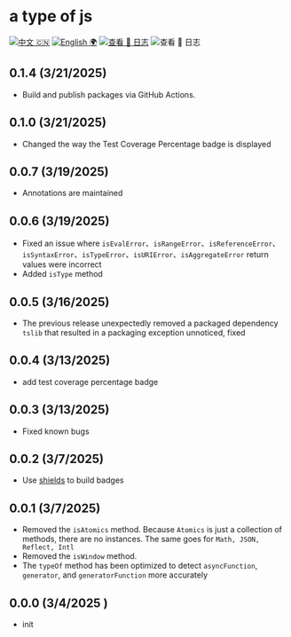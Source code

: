 # a type of js

[![中文 🇨🇳](<https://img.shields.io/badge/🇨🇳-自述_%20_文件-rgb(255,12,36)>)](https://github.com/earthnutDev/a-type-of-js/blob/main/README-zh.md) [![English 🌍](<https://img.shields.io/badge/🌍-README-rgb(0,0,0)>)](https://github.com/earthnutDev/a-type-of-js/blob/main/README.md) [![查看 📔 日志](<https://img.shields.io/badge/👀-日_%20_志-rgb(0,125,206)>)](https://github.com/earthnutDev/a-type-of-js/blob/main/CHANGELOG.md) ![查看 📔 日志](<https://img.shields.io/badge/👀-Change_%20_log-rgb(0,125,206)?style=social>)

## 0.1.4 (3/21/2025)

- Build and publish packages via GitHub Actions.

## 0.1.0 (3/21/2025)

- Changed the way the Test Coverage Percentage badge is displayed

## 0.0.7 (3/19/2025)

- Annotations are maintained

## 0.0.6 (3/19/2025)

- Fixed an issue where `isEvalError`、`isRangeError`、`isReferenceError`、`isSyntaxError`、`isTypeError`、`isURIError`、`isAggregateError` return values were incorrect
- Added `isType` method

## 0.0.5 (3/16/2025)

- The previous release unexpectedly removed a packaged dependency `tslib` that resulted in a packaging exception unnoticed, fixed

## 0.0.4 (3/13/2025)

- add test coverage percentage badge

## 0.0.3 (3/13/2025)

- Fixed known bugs

## 0.0.2 (3/7/2025)

- Use [shields](https://img.shields.io) to build badges

## 0.0.1 (3/7/2025)

- Removed the `isAtomics` method. Because `Atomics` is just a collection of methods, there are no instances. The same goes for `Math, JSON, Reflect, Intl`
- Removed the `isWindow` method.
- The `typeOf` method has been optimized to detect `asyncFunction`, `generator`, and `generatorFunction` more accurately

## 0.0.0 (3/4/2025 )

- init
